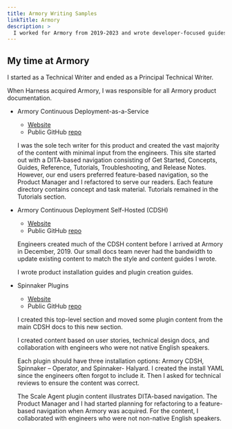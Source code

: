 ```yaml
---
title: Armory Writing Samples
linkTitle: Armory
description: >
  I worked for Armory from 2019-2023 and wrote developer-focused guides, tutorials, reference material, and explained how things worked.
---
```


## My time at Armory

I started as a Technical Writer and ended as a Principal Technical Writer. 

When Harness acquired Armory, I was responsible for all Armory product documentation.

* Armory Continuous Deployment-as-a-Service

  * [Website](https://developer.armory.io/)
  * Public GitHub [repo](https://github.com/armory/docs-cdaas)

  I was the sole tech writer for this product and created the vast majority of the content with minimal input from the engineers. This site started out with a DITA-based navigation consisting of Get Started, Concepts, Guides, Reference, Tutorials, Troubleshooting, and Release Notes. However, our end users preferred feature-based navigation, so the Product Manager and I refactored to serve our readers. Each feature directory contains concept and task material. Tutorials remained in the Tutorials section.

* Armory Continuous Deployment Self-Hosted (CDSH)

  * [Website](https://docs.armory.io/continuous-deployment/)
  * Public GitHub [repo](https://github.com/armory/docs/)

  Engineers created much of the CDSH content before I arrived at Armory in December, 2019. Our small docs team never had the bandwidth to update existing content to match the style and content guides I wrote.

  I wrote product installation guides and plugin creation guides.

* Spinnaker Plugins

  * [Website](https://docs.armory.io/plugins/)
  * Public GitHub [repo](https://github.com/armory/docs/)

  I created this top-level section and moved some plugin content from the main CDSH docs to this new section. 

  I created content based on user stories, technical design docs, and collaboration with engineers who were not native English speakers.

  Each plugin should have three installation options: Armory CDSH, Spinnaker – Operator, and Spinnaker- Halyard. I created the install YAML since the engineers often forgot to include it. Then I asked for technical reviews to ensure the content was correct.

  The Scale Agent plugin content illustrates DITA-based navigation. The Product Manager and I had started planning for refactoring to a feature-based navigation when Armory was acquired. For the content, I collaborated with engineers who were not non-native English speakers.  
